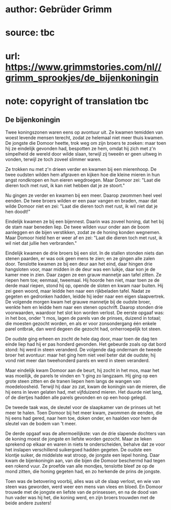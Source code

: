 # author: Gebrüder Grimm
# source: tbc
# url: https://www.grimmstories.com/nl//grimm_sprookjes/de_bijenkoningin
# note: copyright of translation tbc

## De bijenkoningin 

Twee koningszonen waren eens op avontuur uit. Ze kwamen temidden van
woest levende mensen terecht, zodat ze helemaal niet meer thuis kwamen.
De jongste die Domoor heette, trok weg om zijn broers te zoeken: maar
toen hij ze eindelijk gevonden had, bespotten ze hem, omdat hij zich met
z'n simpelheid de wereld door wilde slaan, terwijl zij tweeën er geen
uitweg in vonden, terwijl ze toch zoveel slimmer waren.

Ze trokken nu met z'n drieen verder en kwamen bij een mierenhoop. De
twee oudsten wilden hem afgraven en kijken hoe die kleine mieren in hun
angst rondkropen en hun eieren wegdroegen. Maar Domoor zei: "Laat die
dieren toch met rust, ik kan niet hebben dat je ze stoort."

Nu gingen ze verder en kwamen bij een meer. Daarop zwommen heel veel
eenden. De twee broers wilden er een paar vangen en braden, maar dat
wilde Domoor niet en zei: "Laat die dieren toch met rust, ik wil niet
dat je hen doodt!"

Eindelijk kwamen ze bij een bijennest. Daarin was zoveel honing, dat het
bij de stam naar beneden liep. De twee wilden vuur onder aan de boom
aanleggen en de bijen verstikken, zodat ze de honing konden wegnemen.
Maar Domoor hield hen er weer af en zei: "Laat die dieren toch met
rust, ik wil niet dat jullie hen verbranden."

Eindelijk kwamen de drie broers bij een slot. In de stallen stonden
niets dan stenen paarden, er was ook geen mens te zien; en ze gingen
alle zalen door. Tenslotte kwamen ze bij een deur aan het eind, daar
hingen drie hangsloten voor, maar midden in de deur was een luikje, daar
kon je de kamer mee in zien. Daar zagen ze een grauw mannetje aan tafel
zitten. Ze riepen hem toe; eenmaal, tweemaal. Hij hoorde hen niet, maar
toen ze de derde maal riepen, stond hij op, opende de sloten en kwam
naar buiten. Hij zei geen woord, maar leidde hen naar een rijkbeladen
tafel. Nadat ze gegeten en gedronken hadden, leidde hij ieder naar een
eigen slaapvertrek. De volgende morgen kwam het grauwe mannetje bij de
oudste broer, wenkte hem en leidde hem naar een stenen opschrift. Daarop
stonden drie voorwaarden, waardoor het slot kon worden verlost. De
eerste opgaaf was: in het bos, onder 't mos, lagen de parels van de
prinses, duizend in totaal; die moesten gezocht worden, en als er voor
zonsondergang één enkele parel ontbrak, dan werd degeen die gezocht had,
onherroepelijk tot steen.

De oudste ging erheen en zocht de hele dag door, maar toen de dag ten
einde liep had hij er pas honderd gevonden. Het gebeurde zoals op dat
bord stond: hij werd in steen veranderd. De volgende dag ondernam de
tweede broer het avontuur: maar het ging hem niet veel beter dat de
oudste; hij vond niet meer dan tweehonderd parels en werd in steen
veranderd.

Maar eindelijk kwam Domoor aan de beurt, hij zocht in het mos, maar het
was moeilijk, de parels te vinden en 't ging zo langzaam. Hij ging op
een grote steen zitten en de tranen liepen hem langs de wangen van
moedeloosheid. Terwijl hij daar zo zat, kwam de koningin van de mieren,
die hij eens in leven gelaten had, met vijfduizend mieren. Het duurde
niet lang, of de diertjes hadden alle parels gevonden en op een hoop
gelegd.

De tweede taak was, de sleutel voor de slaapkamer van de prinses uit het
meer te halen. Toen Domoor bij het meer kwam, zwommen de eenden, die hij
eens had gered, naar hem toe, doken onder, en haalden voor hem de
sleutel van de bodem van 't meer.

De derde opgaaf was de allermoeilijkste: van de drie slapende dochters
van de koning moest de jongste en liefste worden gezocht. Maar ze leken
sprekend op elkaar en waren in niets te onderscheiden, behalve dat ze
voor het inslapen verschillend suikergoed hadden gegeten. De oudste een
klontje suiker, de middelste wat stroop, de jongste een lepel honing.
Daar kwam de bijenkoningin aan, van die bijen die Domoor beschermd had
tegen een rokend vuur. Ze proefde van alle mondjes, tenslotte bleef ze
op de mond zitten, die honing gegeten had, en zo herkende de prins de
jongste.

Toen was de betovering voorbij, alles was uit de slaap verlost, en wie
van steen was geworden, werd weer een mens van vlees en bloed. En Domoor
trouwde met de jongste en liefste van de prinsessen, en na de dood van
hun vader was hij het, die koning werd, en zijn broers trouwden met de
beide andere zusters!
